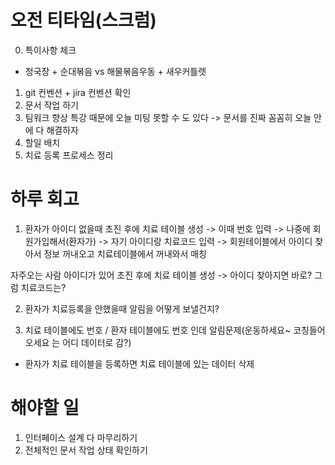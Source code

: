# 오전 티타임(스크럼)
0. 특이사항 체크
- 청국장 + 순대볶음 vs 해물볶음우동 + 새우커틀렛
1. git 컨벤션 + jira 컨벤션 확인
2. 문서 작업 하기
3. 팀워크 향상 특강 때문에 오늘 미팅 못할 수 도 있다 -> 문서를 진짜 꼼꼼히 오늘 안에 다 해결하자
4. 할일 배치
5. 치료 등록 프로세스 정리

# 하루 회고

1. 환자가 아이디 없을때
초진 후에 치료 테이블 생성 -> 이때 번호 입력 -> 
나중에 회원가입해서(환자가) -> 자기 아이디랑 치료코드 입력 -> 회원테이블에서 아이디 찾아서 정보 꺼내오고 치료테이블에서 꺼내와서 매칭

자주오는 사람 
아이디가 있어
초진 후에 치료 테이블 생성 -> 아이디 찾아지면 바로?
그럼 치료코드는?

2. 환자가 치료등록을 안했을때 알림을 어떻게 보낼건지?

3. 치료 테이블에도 번호 / 환자 테이블에도 번호 인데 알림문제(운동하세요~ 코칭들어오세요 는 어디 데이터로 감?)
- 환자가 치료 테이블을 등록하면 치료 테이블에 있는 데이터 삭제

# 해야할 일

1. 인터페이스 설계 다 마무리하기
2. 전체적인 문서 작업 상태 확인하기